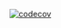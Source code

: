 [![codecov](https://codecov.io/github/tterwq/terleeva_ratnichenko/branch/Rotate/graph/badge.svg?token=JFYT5BV3W6)](https://codecov.io/github/tterwq/terleeva_ratnichenko)
